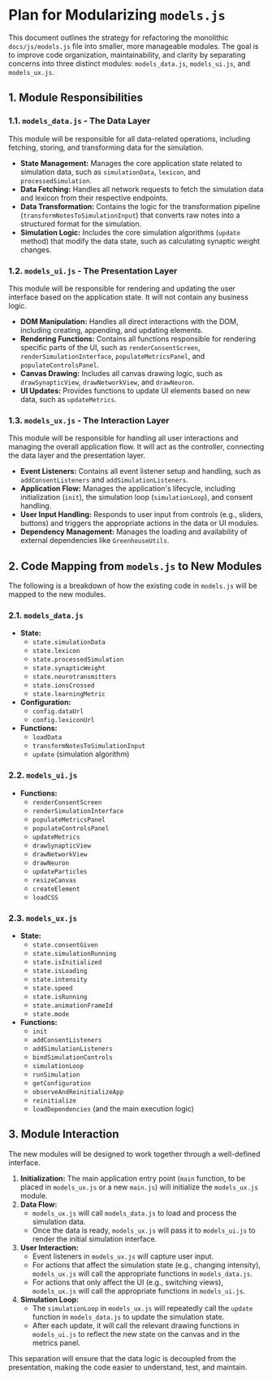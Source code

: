 # Plan for Modularizing `models.js`

This document outlines the strategy for refactoring the monolithic `docs/js/models.js` file into smaller, more manageable modules. The goal is to improve code organization, maintainability, and clarity by separating concerns into three distinct modules: `models_data.js`, `models_ui.js`, and `models_ux.js`.

## 1. Module Responsibilities

### 1.1. `models_data.js` - The Data Layer

This module will be responsible for all data-related operations, including fetching, storing, and transforming data for the simulation.

-   **State Management:** Manages the core application state related to simulation data, such as `simulationData`, `lexicon`, and `processedSimulation`.
-   **Data Fetching:** Handles all network requests to fetch the simulation data and lexicon from their respective endpoints.
-   **Data Transformation:** Contains the logic for the transformation pipeline (`transformNotesToSimulationInput`) that converts raw notes into a structured format for the simulation.
-   **Simulation Logic:** Includes the core simulation algorithms (`update` method) that modify the data state, such as calculating synaptic weight changes.

### 1.2. `models_ui.js` - The Presentation Layer

This module will be responsible for rendering and updating the user interface based on the application state. It will not contain any business logic.

-   **DOM Manipulation:** Handles all direct interactions with the DOM, including creating, appending, and updating elements.
-   **Rendering Functions:** Contains all functions responsible for rendering specific parts of the UI, such as `renderConsentScreen`, `renderSimulationInterface`, `populateMetricsPanel`, and `populateControlsPanel`.
-   **Canvas Drawing:** Includes all canvas drawing logic, such as `drawSynapticView`, `drawNetworkView`, and `drawNeuron`.
-   **UI Updates:** Provides functions to update UI elements based on new data, such as `updateMetrics`.

### 1.3. `models_ux.js` - The Interaction Layer

This module will be responsible for handling all user interactions and managing the overall application flow. It will act as the controller, connecting the data layer and the presentation layer.

-   **Event Listeners:** Contains all event listener setup and handling, such as `addConsentListeners` and `addSimulationListeners`.
-   **Application Flow:** Manages the application's lifecycle, including initialization (`init`), the simulation loop (`simulationLoop`), and consent handling.
-   **User Input Handling:** Responds to user input from controls (e.g., sliders, buttons) and triggers the appropriate actions in the data or UI modules.
-   **Dependency Management:** Manages the loading and availability of external dependencies like `GreenhouseUtils`.

## 2. Code Mapping from `models.js` to New Modules

The following is a breakdown of how the existing code in `models.js` will be mapped to the new modules.

### 2.1. `models_data.js`

-   **State:**
    -   `state.simulationData`
    -   `state.lexicon`
    -   `state.processedSimulation`
    -   `state.synapticWeight`
    -   `state.neurotransmitters`
    -   `state.ionsCrossed`
    -   `state.learningMetric`
-   **Configuration:**
    -   `config.dataUrl`
    -   `config.lexiconUrl`
-   **Functions:**
    -   `loadData`
    -   `transformNotesToSimulationInput`
    -   `update` (simulation algorithm)

### 2.2. `models_ui.js`

-   **Functions:**
    -   `renderConsentScreen`
    -   `renderSimulationInterface`
    -   `populateMetricsPanel`
    -   `populateControlsPanel`
    -   `updateMetrics`
    -   `drawSynapticView`
    -   `drawNetworkView`
    -   `drawNeuron`
    -   `updateParticles`
    -   `resizeCanvas`
    -   `createElement`
    -   `loadCSS`

### 2.3. `models_ux.js`

-   **State:**
    -   `state.consentGiven`
    -   `state.simulationRunning`
    -   `state.isInitialized`
    -   `state.isLoading`
    -   `state.intensity`
    -   `state.speed`
    -   `state.isRunning`
    -   `state.animationFrameId`
    -   `state.mode`
-   **Functions:**
    -   `init`
    -   `addConsentListeners`
    -   `addSimulationListeners`
    -   `bindSimulationControls`
    -   `simulationLoop`
    -   `runSimulation`
    -   `getConfiguration`
    -   `observeAndReinitializeApp`
    -   `reinitialize`
    -   `loadDependencies` (and the main execution logic)

## 3. Module Interaction

The new modules will be designed to work together through a well-defined interface.

1.  **Initialization:** The main application entry point (`main` function, to be placed in `models_ux.js` or a new `main.js`) will initialize the `models_ux.js` module.
2.  **Data Flow:**
    -   `models_ux.js` will call `models_data.js` to load and process the simulation data.
    -   Once the data is ready, `models_ux.js` will pass it to `models_ui.js` to render the initial simulation interface.
3.  **User Interaction:**
    -   Event listeners in `models_ux.js` will capture user input.
    -   For actions that affect the simulation state (e.g., changing intensity), `models_ux.js` will call the appropriate functions in `models_data.js`.
    -   For actions that only affect the UI (e.g., switching views), `models_ux.js` will call the appropriate functions in `models_ui.js`.
4.  **Simulation Loop:**
    -   The `simulationLoop` in `models_ux.js` will repeatedly call the `update` function in `models_data.js` to update the simulation state.
    -   After each update, it will call the relevant drawing functions in `models_ui.js` to reflect the new state on the canvas and in the metrics panel.

This separation will ensure that the data logic is decoupled from the presentation, making the code easier to understand, test, and maintain.
